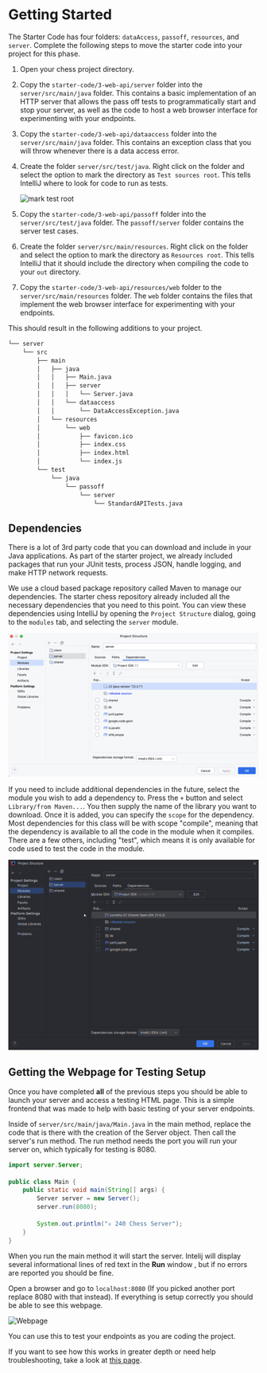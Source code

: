 # Getting Started

The Starter Code has four folders: `dataAccess`, `passoff`, `resources`, and `server`. Complete the following steps to move the starter code into your project for this phase.

1. Open your chess project directory.
1. Copy the `starter-code/3-web-api/server` folder into the `server/src/main/java` folder. This contains a basic implementation of an HTTP server that allows the pass off tests to programmatically start and stop your server, as well as the code to host a web browser interface for experimenting with your endpoints.
1. Copy the `starter-code/3-web-api/dataaccess` folder into the `server/src/main/java` folder. This contains an exception class that you will throw whenever there is a data access error.
1. Create the folder `server/src/test/java`. Right click on the folder and select the option to mark the directory as `Test sources root`. This tells IntelliJ where to look for code to run as tests.

   ![mark test root](mark-test-root.png)

1. Copy the `starter-code/3-web-api/passoff` folder into the `server/src/test/java` folder. The `passoff/server` folder contains the server test cases.
1. Create the folder `server/src/main/resources`. Right click on the folder and select the option to mark the directory as `Resources root`. This tells IntelliJ that it should include the directory when compiling the code to your `out` directory.
1. Copy the `starter-code/3-web-api/resources/web` folder to the `server/src/main/resources` folder. The `web` folder contains the files that implement the web browser interface for experimenting with your endpoints.

This should result in the following additions to your project.

```txt
└── server
    └── src
        ├── main
        │   ├── java
        │   │   ├── Main.java
        │   │   ├── server
        │   │   │   └── Server.java
        │   │   └── dataaccess
        │   │       └── DataAccessException.java
        │   └── resources
        │       └── web
        │           ├── favicon.ico
        │           ├── index.css
        │           ├── index.html
        │           └── index.js
        └── test
            └── java
                └── passoff
                    └── server
                        └── StandardAPITests.java
```

## Dependencies

There is a lot of 3rd party code that you can download and include in your Java applications. As part of the starter project, we already included packages that run your JUnit tests, process JSON, handle logging, and make HTTP network requests.

We use a cloud based package repository called Maven to manage our dependencies. The starter chess repository already included all the necessary dependencies that you need to this point. You can view these dependencies using IntelliJ by opening the `Project Structure` dialog, going to the `modules` tab, and selecting the `server` module.

![Existing dependencies](existingDependencies.png)

If you need to include additional dependencies in the future, select the module you wish to add a dependency to. Press the `+` button and select `Library/from Maven...`. You then supply the name of the library you want to download. Once it is added, you can specify the `scope` for the dependency. Most dependencies for this class will be with scope "compile", meaning that the dependency is available to all the code in the module when it compiles. There are a few others, including "test", which means it is only available for code used to test the code in the module.

<img src="install-dependency.gif" alt="Install dependency" width="600px" height="auto">

## Getting the Webpage for Testing Setup

Once you have completed **all** of the previous steps you should be able to launch your server and access a testing HTML page. This is a simple frontend that was made to help with basic testing of your server endpoints.

Inside of `server/src/main/java/Main.java` in the main method, replace the code that is there with the creation of the Server object. Then call the server's run method. The run method needs the port you will run your server on, which typically for testing is 8080.

```java
import server.Server;

public class Main {
    public static void main(String[] args) {
        Server server = new Server();
        server.run(8080);

        System.out.println("♕ 240 Chess Server");
    }
}
```

When you run the main method it will start the server. Intelij will display several informational lines of red text in the **Run** window , but if no errors are reported you should be fine.

Open a browser and go to `localhost:8080` (If you picked another port replace 8080 with that instead). If everything is setup correctly you should be able to see this webpage.

![Webpage](chess-server-webpage.png)

You can use this to test your endpoints as you are coding the project.

If you want to see how this works in greater depth or need help troubleshooting, take a look at [this page](../../instruction/web-api/web-api.md).
